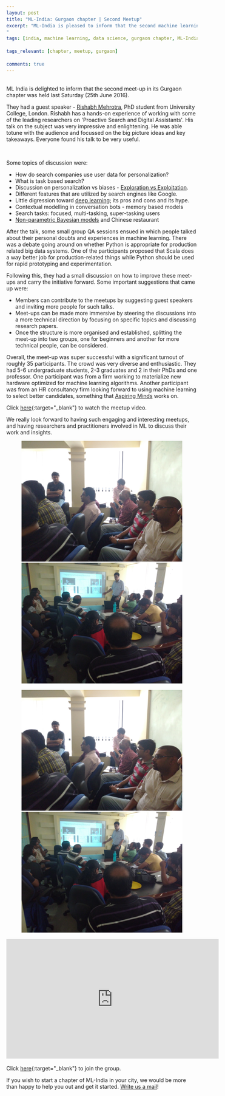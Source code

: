 ```yaml
---
layout: post
title: "ML-India: Gurgaon chapter | Second Meetup"
excerpt: "ML-India is pleased to inform that the second machine learning meetup in its Gurgaon chapter was on 25th June. The discussion revolved around contextual modelling in conversation bots, task based search, non-parametric Bayesian models and a small talk on deep learning. 
"
tags: [india, machine learning, data science, gurgaon chapter, ML-India, meetup]

tags_relevant: [chapter, meetup, gurgaon]

comments: true
---
```

<br>
ML India is delighted to inform that the second meet-up in its Gurgaon chapter was held last Saturday (25th June 2016). 

They had a guest speaker - [Rishabh Mehrotra](http://www.rishabhmehrotra.com/), PhD student from University College, London. Rishabh has a hands-on experience of working with some of the leading researchers on 'Proactive Search and Digital Assistants'.
His talk on the subject was very impressive and enlightening. He was able totune with the audience and focussed on the big picture ideas and key takeaways. Everyone found his talk to be very useful.

 

Some topics of discussion were:

- How do search companies use user data for personalization?
- What is task based search?
- Discussion on personalization vs biases - [Exploration
vs Exploitation](https://www.researchgate.net/post/What_is_the_difference_between_exploration_vs_exploitation_intensification_vs_diversification_and_global_search_vs_local_search).
- Different features that are utilized by search engines like Google.
- Little digression toward [deep learning](https://en.wikipedia.org/wiki/Deep_learning); its pros
and cons and its hype.
- Contextual modelling in conversation bots - memory based models
- Search tasks: focused, multi-tasking, super-tasking users
- [Non-parametric Bayesian models](http://mlg.eng.cam.ac.uk/zoubin/talks/uai05tutorial-b.pdf) and Chinese restaurant

After the talk, some small group QA sessions ensued in which people talked about their personal doubts and experiences in machine learning. There was a debate going around on whether Python is appropriate for production related big data systems. One of the participants proposed that Scala does a way better job for production-related things while Python should be used for rapid prototyping and experimentation. 

Following this, they had a small discussion on how to improve these meet-ups and carry the initiative forward. Some important suggestions that came up were:

- Members can contribute to the meetups by suggesting guest speakers and inviting more people for such talks.
- Meet-ups can be made more immersive by steering the discussions into a more technical direction by focusing on specific topics and discussing research papers.
- Once the structure is more organised and established, splitting the meet-up into two groups, one for beginners and another for more technical people, can be considered.

Overall, the meet-up was super successful with a significant turnout of roughly 35 participants. The crowd was very diverse and enthusiastic. They had 5-6 undergraduate students, 2-3 graduates and 2 in their PhDs and one professor. One participant was from a firm working to materialize new hardware optimized for machine learning algorithms. Another participant was from an HR consultancy firm looking forward to using machine learning to select better candidates, something that [Aspiring Minds](http://research.aspiringminds.com/) works on.

Click [here](https://youtu.be/6wMnQk-SOp0){:target="_blank"} to watch the meetup video.

We really look forward to having such engaging and interesting meetups, and having researchers and practitioners involved in ML to discuss their work and insights. 

<figure class="half">
    <a href="/images/IMG_20160528_130927.jpg"><img src="/images/IMG_20160528_130927.jpg"></a>
    <a href="/images/IMG_20160528_131612.jpg"><img src="/images/IMG_20160528_131612.jpg"></a>
    <figcaption></figcaption>
</figure>
<figure class="half">
    <a href="/images/IMG_20160528_130927.jpg"><img src="/images/IMG_20160528_130927.jpg"></a>
    <a href="/images/IMG_20160528_131612.jpg"><img src="/images/IMG_20160528_131612.jpg"></a>
    <figcaption></figcaption>
</figure>

<iframe width="560" height="315" src="https://www.youtube.com/embed/6wMnQk-SOp0" frameborder="0" allowfullscreen></iframe>


Click [here](http://www.meetup.com/Machine-Learning-India-Gurgaon/){:target="_blank"} to join the group.

If you wish to start a chapter of ML-India in your city, we would be more than happy to help you out and get it started. <a href="mailto:varun@aspiringminds.com" target="_top">Write us a mail</a>!
